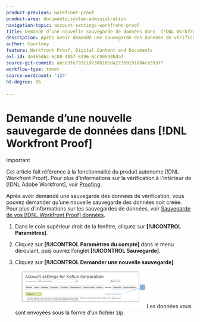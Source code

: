 ```yaml
---
product-previous: workfront-proof
product-area: documents;system-administration
navigation-topic: account-settings-workfront-proof
title: Demande d’une nouvelle sauvegarde de données dans  [!DNL Workfront Proof]
description: Après avoir demandé une sauvegarde des données de vérification, vous pouvez demander qu’une nouvelle sauvegarde des données soit créée. Pour plus d’informations sur les sauvegardes de données, voir Sauvegarde de vos  [!DNL Workfront Proof] données.
author: Courtney
feature: Workfront Proof, Digital Content and Documents
exl-id: 3e485d6c-6c88-4857-8396-8cc90593bda7
source-git-commit: a6cd3fe793c197308105da27369191d84cb59377
workflow-type: tm+mt
source-wordcount: '124'
ht-degree: 0%

---
```


# Demande d’une nouvelle sauvegarde de données dans [!DNL Workfront Proof]

>[!IMPORTANT]
>
>Cet article fait référence à la fonctionnalité du produit autonome [!DNL Workfront Proof]. Pour plus d&#39;informations sur la vérification à l&#39;intérieur de [!DNL Adobe Workfront], voir [Proofing](../../../review-and-approve-work/proofing/proofing.md).

Après avoir demandé une sauvegarde des données de vérification, vous pouvez demander qu’une nouvelle sauvegarde des données soit créée. Pour plus d’informations sur les sauvegardes de données, voir [Sauvegarde de vos [!DNL Workfront Proof] données](../../../workfront-proof/wp-work-proofsfiles/organize-your-work/back-up-data.md).

1. Dans le coin supérieur droit de la fenêtre, cliquez sur **[!UICONTROL Paramètres]**.
1. Cliquez sur **[!UICONTROL Paramètres du compte]** dans le menu déroulant, puis ouvrez l’onglet **[!UICONTROL Sauvegarde]**.

1. Cliquez sur **[!UICONTROL Demander une nouvelle sauvegarde]**.
   ![New_backup.png](assets/new-backup-350x115.png)
Les données vous sont envoyées sous la forme d’un fichier zip.
